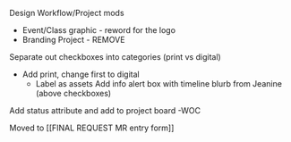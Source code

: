 Design Workflow/Project mods
- Event/Class graphic - reword for the logo
- Branding Project - REMOVE

Separate out checkboxes into categories (print vs digital)
- Add print, change first to digital
	- Label as assets
Add info alert box with timeline blurb from Jeanine (above checkboxes)

Add status attribute and add to project board
	-WOC

Moved to [[FINAL REQUEST MR entry form]]